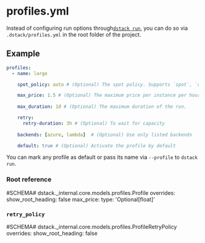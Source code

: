 # profiles.yml

Instead of configuring run options through[`dstack run`](cli/index.md#dstack-run), 
you can do so via `.dstack/profiles.yml` in the root folder of the project. 

## Example

<div editor-title=".dstack/profiles.yml"> 

```yaml
profiles:
  - name: large

    spot_policy: auto # (Optional) The spot policy. Supports `spot`, `on-demand, and `auto`.

    max_price: 1.5 # (Optional) The maximum price per instance per hour
    
    max_duration: 1d # (Optional) The maximum duration of the run.

    retry:
      retry-duration: 3h # (Optional) To wait for capacity
    
    backends: [azure, lambda]  # (Optional) Use only listed backends 

    default: true # (Optional) Activate the profile by default
```

</div>

You can mark any profile as default or pass its name via `--profile` to `dstack run`.

### Root reference

#SCHEMA# dstack._internal.core.models.profiles.Profile
    overrides:
      show_root_heading: false
      max_price:
        type: 'Optional[float]'

### `retry_policy`

#SCHEMA# dstack._internal.core.models.profiles.ProfileRetryPolicy
    overrides:
      show_root_heading: false
